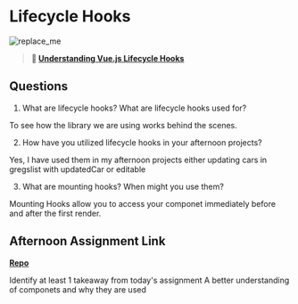 # Lifecycle Hooks

![replace_me](https://codeworks.blob.core.windows.net/public/assets/img/illustrations/placeholder.svg)

> **📖 [Understanding Vue.js Lifecycle Hooks](https://codeworksacademy.com/fs-student-guide/resources/wk6/03-Vue-Lifecycle-Hooks)**

## Questions

1. What are lifecycle hooks? What are lifecycle hooks used for?

To see how the library we are using works behind the scenes.

2. How have you utilized lifecycle hooks in your afternoon projects?

Yes, I have used them in my afternoon projects either updating cars in gregslist with updatedCar or editable

3. What are mounting hooks? When might you use them?

Mounting Hooks allow you to access your componet immediately before and after the first render.

## Afternoon Assignment Link

**[Repo](https://github.com/ZachYentsch/gregslist-vue.git)**

Identify at least 1 takeaway from today's assignment
A better understanding of componets and why they are used
